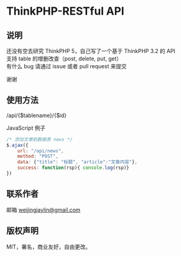 # ThinkPHP-RESTful API

## 说明

还没有空去研究 ThinkPHP 5，自己写了一个基于 ThinkPHP 3.2 的 API  
支持 table 的增删改查（post, delete, put, get）  
有什么 bug 请通过 issue 或者 pull request 来提交
  
谢谢  

## 使用方法

/api/{$tablename}/{$id}

JavaScript 例子

```javascript
/* 添加文章到数据表 news */
$.ajax({
    url: "/api/news",
    method: "POST",
    data: {"title": "标题", "article":"文章内容"},
    success: function(rsp){ console.log(rsp)}
})
```

## 联系作者

邮箱 weijingjaylin@gmail.com

## 版权声明

MIT，署名，商业友好，自由更改。